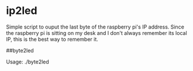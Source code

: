 ip2led
======

Simple script to ouput the last byte of the raspberry pi's IP address. Since the raspberry pi is sitting on my desk and I don't always remember its local IP, this is the best way to remember it.

##byte2led

Usage: ./byte2led <byte> <data> <clock> <latch>
